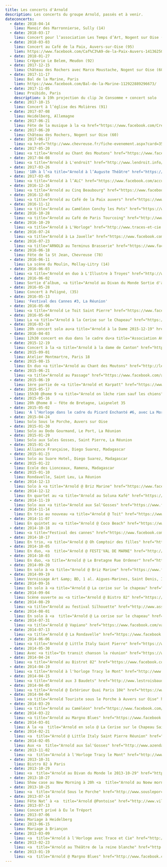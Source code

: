 ```yaml
---
title: Les concerts d'Arnold
description: Les concerts du groupe Arnold, passés et à venir.
dateconcerts:
  - date: 2018-04-14
    lieu: Manoir des Marronnierse, Sully (14)
  - date: 2018-03-17
    lieu: Concert pour l’association Les Temps d’Art, Nogent sur Oise (60)
  - date: 2018-03-03
    lieu: Concert au Café de la Paix, Auvers-sur-Oise (95)
    lien: https://www.facebook.com/Caf%C3%A9-de-la-Paix-Auvers-141362509242435/
  - date: 2018-01-27
    lieu: Crêperie Le Belem, Meudon (92)
  - date: 2017-12-15
    lieu: Château des Rochers avec Marco Moustache, Nogent sur Oise (60)
  - date: 2017-11-17
    lieu: Bal de la Marine, Paris
    lien: https://www.facebook.com/Bal-de-la-Marine-112922889296673/
  - date: 2017-11-05
    lieu: Proibido, Paris
    description: à 19h projection du clip Je Consomme + concert solo
  - date: 2017-10-15
    lieu: Concert à l’église des Molières (91)
  - date: 2017-07-08
    lieu: Heidelberg, Allemagne
  - date: 2017-06-21
    lieu: Fête de la musique à la <a href="https://www.facebook.com/CreperieLeBelem/?ref=br_rs">Crêperie le Belem</a>, Meudon (92)
  - date: 2017-06-20
    lieu: Château des Rochers, Nogent sur Oise (60)
  - date: 2017-06-17
    lieu: <a href="http://www.chevreuse.fr/fiche-evenement.aspx?card=35072">Fête de la Saint Jean</a>, Chevreuse (78)
  - date: 2017-05-20
    lieu: <a title="Arnold au Chant des Moutons" href="https://www.facebook.com/lechantdesmoutons/?fref=ts" target="_blank">Le Chant des Moutons</a> (45)
  - date: 2017-04-08
    lieu: <a title="Arnold à L'endroit" href="http://www.lendroit.info/#Accueil.A" target="_blank">L’Endroit</a>, Mareuil sur Arnon (18)
  - date: 2017-03-26
    lieu: '18h à l’<a title="Arnold à l’Auguste Théâtre" href="https://www.facebook.com/augustetheatre/?fref=ts" target="_blank">Auguste Théâtre</a>,6 impasse Lamier, Paris 11e : <a title="Arnold à l’Auguste Théâtre" href="https://www.weezevent.com/arnold-a-l-auguste-theatre" target="_blank">Réservations</a>'
  - date: 2017-03-05
    lieu: <a title="Arnold à l’ALC" href="https://www.facebook.com/accueiljeunes.alc?fref=ts" target="_blank">ALC</a>, Chevreuse (78)
  - date: 2016-12-16
    lieu: <a title="Arnold au Cinq Beaubourg" href="https://www.facebook.com/lecinq.beaubourg" target="_blank">Le Cinq Beaubourg</a>, Paris 4e
  - date: 2016-12-03
    lieu: <a title="Arnold au Café de la Paix auvers" href="https://www.facebook.com/Caf%C3%A9-de-la-Paix-Auvers-141362509242435/?fref=ts" target="_blank">Café de la Paix</a>, Auvers sur Oise (95)
  - date: 2016-11-12
    lieu: <a title="Arnold au Caméléon Conchy les Pots" href="https://www.facebook.com/jmcameleon/?fref=ts" target="_blank">Le Caméléon</a>, Conchy les Pots (60)
  - date: 2016-10-28
    lieu: <a title="Arnold au Café de Paris Tourcoing" href="http://www.cafedeparis-laudito.fr/accueil/" target="_blank">Café de Paris</a>, Tourcoing (59)
  - date: 2016-10-29
    lieu: <a title="Arnold à L'Horloge" href="http://www.traces-et-cie.org/" target="_blank">L’Horloge</a>, Tracy-le-Mont (60)
  - date: 2016-07-24
    lieu: <a title="Arnold à La Javelle" href="https://www.facebook.com/lajavelleguinguette/?fref=ts" target="_blank">La Javelle</a>, Guinguette effervescente, Paris 15e
  - date: 2016-07-23
    lieu: <a title="ARNOLD au Terminus Brasserie" href="https://www.facebook.com/terminus.brasserie/?fref=ts" target="_blank">Terminus Brasserie</a>, Sarreguemines (57)
  - date: 2016-06-18
    lieu: Fête de la St Jean, Chevreuse (78)
  - date: 2016-06-11
    lieu: La scène du Moulin, Mollay-Litry (14)
  - date: 2016-06-03
    lieu: <a title="Arnold en duo à L'Illustre à Troyes" href="http://www.lillustre.com" target="_blank">L’illustre</a>, Troyes (10)
  - date: 2016-06-02
    lieu: Sortie d’album, <a title="Arnold au Divan du Monde Sortie d'album La Belle" href="https://www.facebook.com/divandumonde/?fref=ts" target="_blank">Divan du Monde</a>, Paris 18e
  - date: 2016-05-28
    lieu: Concert à Poligné, (35)
  - date: 2016-05-13
    lieu: 'Festival des Cannes #3, La Réunion'
  - date: 2016-05-06
    lieu: <a title="Arnold Le Toit Saint Pierre" href="https://www.facebook.com/Le-toit-338051396289084/?fref=ts" target="_blank">Le Toit</a>, Saint Pierre, La Réunion
  - date: 2016-05-04
    lieu: La <a title="Arnold à la Cerise sur le Chapeau" href="https://www.facebook.com/La-cerise-sur-le-chapeau-107919662133/?fref=ts" target="_blank">Cerise sur le Chapeau</a>, Saint Paul, La Réunion
  - date: 2016-03-18
    lieu: 20h concert solo au<a title="Arnold à la Dame 2015-12-19" href="http://www.bateauelalamein.com/" target="_blank">Bateau El Alamein</a> avec<a title="ARNOLD à la Péniche El ALamein avec ELodie Milo" href="https://www.facebook.com/elodie.milo.3?fref=ts" target="_blank">Elodie Milo</a>, Paris 13e
  - date: 2016-04-03
    lieu: 12h30 concert en duo dans le cadre du<a title="Association ACE 15" href="http://ace15.hautetfort.com/"> printemps des arts</a>, place Jacques Marette, Paris 15e
  - date: 2015-12-19
    lieu: Concert à la <a title="Arnold à la dame de Canton" href="https://www.facebook.com/damedecanton/?fref=ts" target="_blank">Dame de Canton</a> + 1ère partie Louise Lhermitte, Paris 11
  - date: 2015-09-01
    lieu: Atelier Montmartre, Paris 18
  - date: 2015-08-15
    lieu: En duo <a title="Arnold au Chant des Moutons" href="http://lechantdesmoutons.wordpress.com/" target="_blank">Le Chant des Moutons</a>, Montcorbon 45
  - date: 2015-06-21
    lieu: <a title="Arnold au Passage" href="https://www.facebook.com/aupassage?fref=ts" target="_blank">Au Passage</a>, 1 bis passage Saint Sébastien, Paris 11e
  - date: 2015-06-19
    lieu: 1ère partie de <a title="Arnold et Karpatt" href="https://www.facebook.com/karpatt" target="_blank">Karpatt</a>, à <a title="Arnold à l'angora" href="https://www.facebook.com/events/105719853093359/" target="_blank">l’Angora</a>, Paris 11e
  - date: 2015-05-17
    lieu: 15h30 @home 9 <a title="Arnold on lâche rien sauf les chiens" href="https://www.facebook.com/olrslc?fref=ts" target="_blank">On lâche rien sauf les chiens</a> – fête de Bretagne, Poligné 35
  - date: 2015-05-16
    lieu: 20h @home 8 – fête de Bretagne, Laignelet 35
  - date: 2015-05-02
    lieu: 'A l’Horloge dans le cadre du Picard Enchanté #6, avec La Mordue et Clarys, Tracy le Mont'
  - date: 2015-04-24
    lieu: Solo Sous le Porche, Auvers sur Oise
  - date: 2015-01-30
    lieu: Solo au Dodo Gourmand, Le Port, La Réunion
  - date: 2015-01-29
    lieu: Solo aux Sales Gosses, Saint Pierre, La Réunion
  - date: 2015-01-24
    lieu: Alliance Française, Diego Suarez, Madagascar
  - date: 2015-01-23
    lieu: Solo au Suare Hotel, Diego Suarez, Madagascar
  - date: 2015-01-22
    lieu: Ecole des Lionceaux, Ramena, Madagascar
  - date: 2015-01-10
    lieu: Rondavelle, Saint Leu, La Réunion
  - date: 2014-12-13
    lieu: Solo à <a title="Arnold @ Briz Marine" href="https://www.facebook.com/briz.marine" target="_blank">Briz Marine</a>, réservations 02 62 02 02 60, Saint Pierre, La Réunion
  - date: 2014-12-12
    lieu: En quartet au <a title="Arnold au Soluna Kafé" href="https://www.facebook.com/soluna.kafe?fref=ts" target="_blank">Soluna Kafé</a>, Saint Leu, La Réunion
  - date: 2014-11-19
    lieu: Solo aux <a title="Arnold aux Sal'Gosses" href="https://www.facebook.com/groups/113011138540/?fref=ts" target="_blank">Sal’Gosses</a>, Saint Pierre, La Réunion
  - date: 2014-11-14
    lieu: En trio au nouveau <a title="Arnold @ Toit" href="https://www.facebook.com/letoit/about" target="_blank">Toit</a>, Saint Pierre, La Réunion
  - date: 2014-11-07
    lieu: En quintet au <a title="Arnold @ Coco Beach" href="https://www.facebook.com/coco.beach.hacienda?fref=ts" target="_blank">Coco Beach</a>, Saint Gilles les bains, La Réunion
  - date: 2014-10-18
    lieu: <a title="Festival des cannes" href="https://www.facebook.com/events/1488643151422242/?fref=ts" target="_blank">Festival des cannes</a> #2, Ligne Paradis, La Réunion
  - date: 2014-10-17
    lieu: En trio, <a title="Arnold @ Oh Comptoir des filles" href="https://www.facebook.com/pages/Oh-Comptoir-des-filles/1386595818289067?fref=ts" target="_blank">Oh Comptoir des Filles</a>, Saint Pierre, La Réunion
  - date: 2014-10-05
    lieu: En duo, <a  title="Arnold @ FESTI'VAL DE MARNE" href="http://www.festivaldemarne.org/programmation.html" target="_blank">FESTI’VAL DE MARNE</a>, <a  title="Arnold @ FESTI'VAL DE MARNE" href="https://www.weezevent.com/les-ogres-de-barback-johnny-montreuil-arnold" target="_blank">Réservations</a>, Champigny sur Marne
  - date: 2014-10-03
    lieu: En duo, <a title="Arnold @ Le Bretagne Rue Ordener" href="https://plus.google.com/111005141337918447566/about?gl=fr&amp;hl=fr" target="_blank">Le Bretagne</a>, 66 rue Ordener, Paris
  - date: 2014-09-20
    lieu: En solo à <a title="Arnold @ Briz Marine" href="https://www.facebook.com/briz.marine?fref=ts" target="_blank">Briz Marine</a>, Saint Pierre, Ile de la Réunion
  - date: 2014-09-19
    lieu: Vernissage Art &amp; BD, 1 al. Aigues-Marines, Saint Denis, Ile de la Réunion
  - date: 2014-09-16
    lieu: En solo à <a title="Arnold @ La cerise sur le chapeau" href="https://www.facebook.com/pages/La-cerise-sur-le-chapeau/107919662133" target="_blank">La Cerise sur le Chapeau</a>, Saint Paul, Ile de la Réunion
  - date: 2014-09-04
    lieu: Scène ouverte au <a title="Arnold @ Bistro 82" href="https://plus.google.com/110588871275691391301/about?gl=fr&amp;hl=fr" target="_blank">Bistro 82</a>, Paris
  - date: 2014-08-29
    lieu: <a title="Arnold au festival Silhouette" href="http://www.association-silhouette.com/" target="_blank">Festival Silhouette</a> au parc de la Butte du Chapeau Rouge, Paris
  - date: 2014-08-01
    lieu: En solo à <a  title="Arnold @ La cerise sur le chapeau" href="https://www.facebook.com/pages/La-cerise-sur-le-chapeau/107919662133" target="_blank">La Cerise sur le Chapeau</a>, Saint Paul, Ile de la Réunion
  - date: 2014-07-31
    lieu: <a title="Arnold @ Vapiano" href="https://www.facebook.com/vapiano.reunion?fref=ts" target="_blank">Vapiano</a>, Saint Denis, Ile de la Réunion
  - date: 2014-07-13
    lieu: <a title="Arnold @ La Rondavelle" href="https://www.facebook.com/larondachezjeanpaul?fref=ts" target="_blank">La Rondavelle</a>, Saint Leu, Ile de la Réunion
  - date: 2014-06-06
    lieu: <a title="Arnold @ Little Italy Saint Pierre" href="https://www.facebook.com/littleitaly.baravin?ref=ts&amp;fref=ts" target="_blank">Little Italy</a>, Saint Pierre, Ile de la Réunion
  - date: 2014-05-30
    lieu: Avec <a title="En transit chanson la réunion" href="https://www.facebook.com/entransitchansonfrancaise?fref=ts" target="_blank">En Transit</a>, <a title="Arnold @ festival des cannes" href="https://www.facebook.com/events/666969200016806/?fref=ts" target="_blank">Festival des Cannes</a>, Ligne Paradis, Ile de la Réunion
  - date: 2014-04-24
    lieu: <a title="Arnold au Bistrot 82" href="https://www.facebook.com/groups/294230953979755/?fref=ts" target="_blank">Bistrot 82</a>, Paris 18e
  - date: 2014-04-19
    lieu: <a title="Arnold à l'horloge Tracy le Mont" href="http://www.traces-et-cie.org/" target="_blank">L’Horloge</a>, Tracy le Mont
  - date: 2014-04-15
    lieu: <a title="Arnold aux 3 Baudets" href="http://www.lestroisbaudets.com/" target="_blank">3 Baudets</a>, Paris 18e
  - date: 2014-04-05
    lieu: <a title="Arnold @ Extérieur Quai Paris 10è" href="https://www.facebook.com/exterieurquai?fref=ts" target="_blank">Extérieur Quai</a>, Paris 10e
  - date: 2014-04-04
    lieu: <a title="Arnold Touriste sous le Porche à Auvers sur Oise" href="http://www.sousleporche.com/" target="_blank">Sous le Porche</a>, Auvers sur Oise
  - date: 2014-03-29
    lieu: <a title="Arnold au Caméléon" href="https://www.facebook.com/jmcameleon?sk=wall&amp;filter=3" target="_blank">Le Caméléon</a> avec Mémo, Conchy-les-Pots
  - date: 2014-03-22
    lieu: <a title="Arnold au Margno Blues" href="https://www.facebook.com/margno.blues?fref=ts" target="_blank">Margno Blues</a>, Margny-lès-Compiègne
  - date: 2014-03-01
    lieu: A la <a  title="Arnold en solo @ La Cerise sur le Chapeau Saint Paul Réunion" href="https://www.facebook.com/pages/La-cerise-sur-le-chapeau/107919662133?fref=ts" target="_blank">Cerise sur le Chapeau</a>, Saint Paul de la Réunion
  - date: 2014-02-21
    lieu: <a  title="Arnold @ Little Italy Saint Pierre Réunion" href="https://www.facebook.com/littleitaly.baravin?fref=ts" target="_blank">Little Italy</a>, Saint Pierre de la Réunion
  - date: 2014-02-05
    lieu: Aux <a  title="Arnold aux Sal'Gosses" href="http://www.azenda.re/lieux/les-sal-gosses.html" target="_blank">Sal’Gosses</a>, Saint Pierre de la Réunion
  - date: 2013-11-02
    lieu: <a  title="Arnold à l'Horloge Tracy le Mont" href="http://www.traces-et-cie.org/programmes.htm" target="_blank">Musicale Horloge</a> à Tracy le Mont
  - date: 2013-10-31
    lieu: Bistro 82 à Paris
  - date: 2013-10-29
    lieu: <a  title="Arnold au Divan du Monde le 2013-10-29" href="http://www.divandumonde.com/29-Octobre-2013-arnold-810.html" target="_blank">Divan du Monde </a>SORTIE D’ALBUM à 20h à Paris 18
  - date: 2013-10-27
    lieu: Show case au New Morning à 20h <a  title="Arnold au Noew morning Paris Skate Culture" href="https://www.facebook.com/events/1440808196145526/" target="_blank">Paris Skate Culture</a>
  - date: 2013-10-25
    lieu: <a  title="Arnold Sous le Porche" href="http://www.sousleporche.com/" target="_blank">Sous le Porche</a> à Auvers sur Oise
  - date: 2013-07-14
    lieu: Fête Nat’ à <a  title="Arnold @Pontoise" href="http://www.ville-pontoise.fr/" target="_blank">Pontoise</a>
  - date: 2013-07-13
    lieu: Concert privé à Eu le Tréport
  - date: 2013-07-06
    lieu: Mariage à Heidelberg
  - date: 2013-06-15
    lieu: Mariage à Briançon
  - date: 2013-03-09
    lieu: <a  title="Arnold à l'Horloge avec Trace et Cie" href="http://www.traces-et-cie.org/indexmusique.htm" target="_blank">Musicale Horloge</a>, Tracy le Mont
  - date: 2013-02-23
    lieu: <a  title="Arnold au Théâtre de la reine blanche" href="http://www.reineblanche.com/" target="_blank">Théâtre de la Reine Blanche,</a> Paris 18
  - date: 2013-01-19
    lieu: <a  title="Arnold @ Margno Blues" href="http://www.facebook.com/margno.blues" target="_blank">Margno Blues</a>, Margny lès Compiègne
---
```

